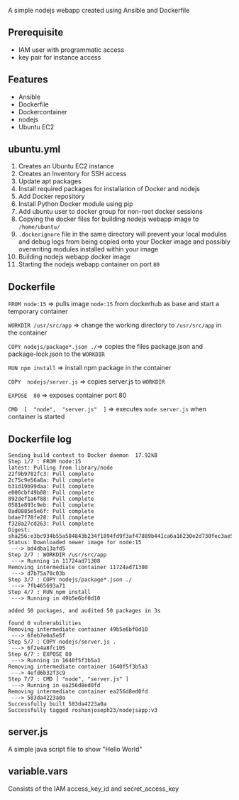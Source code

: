 A simple nodejs webapp created using Ansible and Dockerfile

## Prerequisite

 - IAM user with programmatic access
 - key pair for instance access

## Features

 - Ansible
 - Dockerfile
 - Dockercontainer
 - nodejs
 - Ubuntu EC2

## ubuntu.yml

 1. Creates an Ubuntu EC2 instance
 2. Creates an Inventory for SSH access
 3. Update apt packages
 4. Install required packages for installation of Docker and nodejs
 5. Add  Docker repository
 6. Install Python Docker module using pip
 7. Add ubuntu user to docker group for non-root docker sessions
 8. Copying the docker files for building nodejs webapp image to `/home/ubuntu/`
 9. `.dockerignore` file in the same directory will prevent your local modules and debug logs from being copied onto your Docker image and possibly overwriting modules installed within your image
 10. Building nodejs webapp docker image
 11. Starting the nodejs webapp container on port `80`

## Dockerfile

`FROM node:15` ⇒ pulls image `node:15` from dockerhub as base and start a temporary container

`WORKDIR /usr/src/app` ⇒ change the working directory to `/usr/src/app` in the container

`COPY nodejs/package*.json ./`⇒ copies the files package.json and package-lock.json to the `WORKDIR`

`RUN npm install` ⇒ install npm package in the container

`COPY  nodejs/server.js` ⇒ copies server.js to `WORKDIR` 

`EXPOSE  80` ⇒ exposes container port 80

`CMD  [  "node",  "server.js"  ]` ⇒ executes `node server.js` when container is started


## Dockerfile log

    Sending build context to Docker daemon  17.92kB
    Step 1/7 : FROM node:15
    latest: Pulling from library/node
    22f9b9782fc3: Pull complete 
    2c75c9e56a8a: Pull complete 
    b31d19b99daa: Pull complete 
    e000cbf49b08: Pull complete 
    892def1a6f88: Pull complete 
    0581e893c9eb: Pull complete 
    0ad0885e5e6f: Pull complete 
    bdae7f78fe28: Pull complete 
    f328a27cd263: Pull complete 
    Digest: sha256:e3bc934b55a584843b234f1894fd9f3af47889b441ca6a16230e2d730fec3ae5
    Status: Downloaded newer image for node:15
     ---> bd4dba13afd5
    Step 2/7 : WORKDIR /usr/src/app
     ---> Running in 11724ad71308
    Removing intermediate container 11724ad71308
     ---> d7b75a70c03b
    Step 3/7 : COPY nodejs/package*.json ./
     ---> 7fb465693a71
    Step 4/7 : RUN npm install
     ---> Running in 49b5e6bf0d10
    
    added 50 packages, and audited 50 packages in 3s
    
    found 0 vulnerabilities
    Removing intermediate container 49b5e6bf0d10
     ---> 6feb7e0a5e5f
    Step 5/7 : COPY nodejs/server.js .
     ---> 6f2e4a8fc105
    Step 6/7 : EXPOSE 80
     ---> Running in 1640f5f3b5a3
    Removing intermediate container 1640f5f3b5a3
     ---> 4efd6b32f3c9
    Step 7/7 : CMD [ "node", "server.js" ]
     ---> Running in ea256d8ed0fd
    Removing intermediate container ea256d8ed0fd
     ---> 583da4223a0a
    Successfully built 583da4223a0a
    Successfully tagged roshanjoseph23/nodejsapp:v3 


## server.js

A simple java script file to show "Hello World"

## variable.vars

Consists of the IAM access_key_id and secret_access_key
